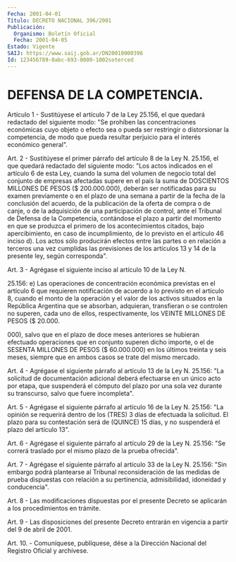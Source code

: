 ```yaml
---
Fecha: 2001-04-01
Título: DECRETO NACIONAL 396/2001
Publicación:
  Organismo: Boletín Oficial
  Fecha: 2001-04-05
Estado: Vigente
SAIJ: https://www.saij.gob.ar/DN20010000396
Id: 123456789-0abc-693-0000-1002soterced
---
```

# DEFENSA DE LA COMPETENCIA.

<a id="1"></a>
Artículo  1  - Sustitúyese el artículo 7 de la Ley 25.156, el que quedará redactado del siguiente modo: "Se prohíben las concentraciones  económicas  cuyo  objeto  o efecto sea o pueda ser restringir  o  distorsionar  la  competencia, de  modo  que  pueda resultar  perjuicio  para  el  interés  económico    general".

<a id="2"></a>
Art. 2 - Sustitúyese el primer párrafo  del artículo 8 de la Ley N. 25.156, el que quedará redactado del siguiente modo: "Los actos indicados en el artículo 6 de esta Ley, cuando la suma del volumen de negocio total del conjunto de empresas  afectadas  supere  en el país  la  suma  de  DOSCIENTOS  MILLONES  DE PESOS ($ 200.000.000), deberán ser notificadas para su examen previamente o en el plazo de una semana a partir de la fecha de la conclusión del acuerdo, de la publicación de la oferta de compra o de canje,  o de la adquisición de una participación de control, ante el Tribunal de Defensa de la Competencia,  contándose el plazo a partir del momento  en  que  se produzca el primero de los acontecimientos citados, bajo apercibimiento,  en caso de incumplimiento, de lo previsto en el artículo 46 inciso d). Los actos sólo producirán efectos entre las partes o en relación a terceros  una  vez cumplidas las previsiones de  los artículos 13 y 14 de la presente  ley,  según  corresponda".

<a id="3"></a>
Art. 3 - Agrégase el siguiente inciso al artículo 10 de la Ley N.

25.156: e) Las operaciones de concentración económica previstas en el artículo 6 que requieren notificación de acuerdo a lo previsto en el  artículo  8,  cuando el monto de la operación y el valor de los activos situados en  la  República  Argentina  que se absorban, adquieran,  transfieran  o  se controlen no superen, cada  uno  de ellos, respectivamente, los  VEINTE  MILLONES  DE  PESOS ($ 20.000.

000), salvo que en el plazo de doce meses anteriores  se  hubieran efectuado operaciones que en conjunto superen dicho importe,  o  el de  SESENTA MILLONES DE PESOS ($ 60.000.000) en los últimos treinta y seis meses, siempre que en ambos casos se trate del mismo mercado.

<a id="4"></a>
Art.  4  - Agrégase el siguiente párrafo al artículo 13 de la Ley N.  25.156:    "La  solicitud  de  documentación  adicional  deberá efectuarse en un  único  acto por etapa, que suspenderá el cómputo del plazo por una sola vez  durante su transcurso, salvo que fuere incompleta".

<a id="5"></a>
Art. 5 - Agrégase el siguiente  párrafo  al artículo 16 de la Ley N. 25.156: "La opinión se requerirá dentro  de los (TRES) 3 días de efectuada  la  solicitud.  El  plazo para su contestación  será  de (QUINCE)  15  días, y no suspenderá  el  plazo  del  artículo  13".

<a id="6"></a>
Art. 6 - Agrégase  el  siguiente párrafo al artículo 29 de la Ley N. 25.156: "Se correrá traslado  por  el  mismo  plazo de la prueba ofrecida".

<a id="7"></a>
Art. 7 - Agrégase el siguiente párrafo al artículo  33  de la Ley N. 25.156: "Sin embargo podrá plantearse al Tribunal reconsideración de las medidas de prueba dispuestas con relación a su    pertinencia,  admisibilidad,  idoneidad  y  conducencia".

<a id="8"></a>
Art. 8 - Las modificaciones dispuestas por el presente Decreto  se aplicarán a los procedimientos en trámite.

<a id="9"></a>
Art.  9  -  Las  disposiciones  del  presente Decreto entrarán en vigencia a partir del 9 de abril de 2001.

<a id="10"></a>
Art. 10.  -  Comuníquese,  publíquese, dése a la Dirección Nacional del Registro Oficial y archívese.